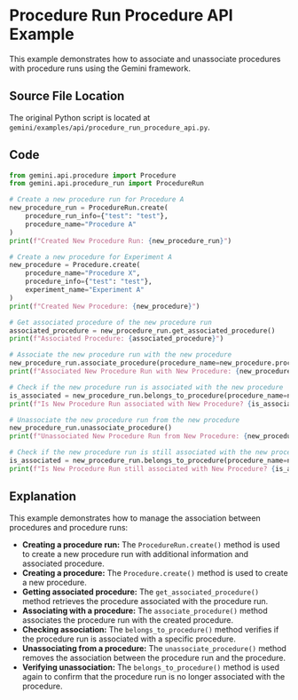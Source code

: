 # Procedure Run Procedure API Example

This example demonstrates how to associate and unassociate procedures with procedure runs using the Gemini framework.

## Source File Location

The original Python script is located at `gemini/examples/api/procedure_run_procedure_api.py`.

## Code

```python
from gemini.api.procedure import Procedure
from gemini.api.procedure_run import ProcedureRun

# Create a new procedure run for Procedure A
new_procedure_run = ProcedureRun.create(
    procedure_run_info={"test": "test"},
    procedure_name="Procedure A"
)
print(f"Created New Procedure Run: {new_procedure_run}")

# Create a new procedure for Experiment A
new_procedure = Procedure.create(
    procedure_name="Procedure X",
    procedure_info={"test": "test"},
    experiment_name="Experiment A"
)
print(f"Created New Procedure: {new_procedure}")

# Get associated procedure of the new procedure run
associated_procedure = new_procedure_run.get_associated_procedure()
print(f"Associated Procedure: {associated_procedure}")

# Associate the new procedure run with the new procedure
new_procedure_run.associate_procedure(procedure_name=new_procedure.procedure_name)
print(f"Associated New Procedure Run with New Procedure: {new_procedure_run}")

# Check if the new procedure run is associated with the new procedure
is_associated = new_procedure_run.belongs_to_procedure(procedure_name=new_procedure.procedure_name)
print(f"Is New Procedure Run associated with New Procedure? {is_associated}")

# Unassociate the new procedure run from the new procedure
new_procedure_run.unassociate_procedure()
print(f"Unassociated New Procedure Run from New Procedure: {new_procedure_run}")

# Check if the new procedure run is still associated with the new procedure
is_associated = new_procedure_run.belongs_to_procedure(procedure_name=new_procedure.procedure_name)
print(f"Is New Procedure Run still associated with New Procedure? {is_associated}")
```

## Explanation

This example demonstrates how to manage the association between procedures and procedure runs:

*   **Creating a procedure run:** The `ProcedureRun.create()` method is used to create a new procedure run with additional information and associated procedure.
*   **Creating a procedure:** The `Procedure.create()` method is used to create a new procedure.
*   **Getting associated procedure:** The `get_associated_procedure()` method retrieves the procedure associated with the procedure run.
*   **Associating with a procedure:** The `associate_procedure()` method associates the procedure run with the created procedure.
*   **Checking association:** The `belongs_to_procedure()` method verifies if the procedure run is associated with a specific procedure.
*   **Unassociating from a procedure:** The `unassociate_procedure()` method removes the association between the procedure run and the procedure.
*   **Verifying unassociation:** The `belongs_to_procedure()` method is used again to confirm that the procedure run is no longer associated with the procedure.
